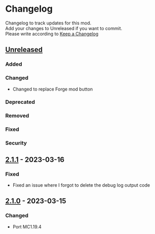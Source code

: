 # Changelog

Changelog to track updates for this mod.  
Add your changes to Unreleased if you want to commit.  
Please write according to [Keep a Changelog](https://keepachangelog.com/en/1.0.0/)

## [Unreleased]

### Added

### Changed

- Changed to replace Forge mod button

### Deprecated

### Removed

### Fixed

### Security

## [2.1.1] - 2023-03-16

### Fixed

- Fixed an issue where I forgot to delete the debug log output code

## [2.1.0] - 2023-03-15

### Changed

- Port MC1.19.4

[Unreleased]: https://github.com/MORIMORI0317/GameMenuModOption/compare/v2.1.1...HEAD

[2.1.1]: https://github.com/MORIMORI0317/GameMenuModOption/compare/v2.1.0...v2.1.1

[2.1.0]: https://github.com/MORIMORI0317/GameMenuModOption/commits/v2.1.0

